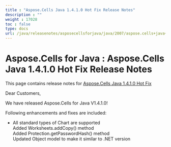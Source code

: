 ```yaml
---
title : "Aspose.Cells Java 1.4.1.0 Hot Fix Release Notes" 
description : "" 
weight : 17028 
toc : false
type: docs
url: /java/releasenotes/asposecellsforjava/java/2007/aspose.cells+java+1.4.1.0+hot+fix+release+notes/
---
```


# Aspose.Cells for Java : Aspose.Cells Java 1.4.1.0 Hot Fix Release Notes


This page contains release notes for [Aspose.Cells Java 1.4.1.0 Hot Fix](http://www.aspose.com/downloads/cells/java/new-releases/aspose.cells-java-1.4.1.0-hot-fix/)

Dear Customers, 

We have released Aspose.Cells for Java V1.4.1.0!   

Following enhancements and fixes are included:

*   All standard types of Chart are supported  
    Added Worksheets.addCopy() method  
    Added Protection.getPasswordHash() method  
    Updated Object model to make it similar to .NET version

